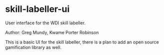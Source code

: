 # skill-labeller-ui
User interface for the WDI skill labeller.

Author: Greg Mundy, Kwame Porter Robinson

This is a basic UI for the skill labeller, there is a plan to add an open source gamification library as well.
